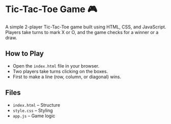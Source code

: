 # Tic-Tac-Toe Game 🎮

A simple 2-player Tic-Tac-Toe game built using HTML, CSS, and JavaScript. Players take turns to mark X or O, and the game checks for a winner or a draw.

## How to Play
- Open the `index.html` file in your browser.
- Two players take turns clicking on the boxes.
- First to make a line (row, column, or diagonal) wins.

## Files
- `index.html` – Structure
- `style.css` – Styling
- `app.js` – Game logic
  
